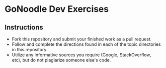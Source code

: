 # GoNoodle Dev Exercises

## Instructions

- Fork this repository and submit your finished work as a pull request.
- Follow and complete the directions found in each of the topic directories in this repository.
- Utilize any informative sources you require (Google, StackOverflow, etc), but do not plagiarize someone else's code.
